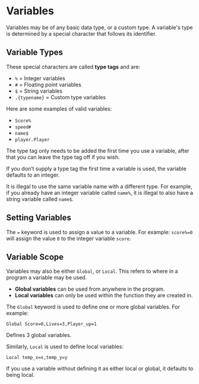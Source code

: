 # Variables

Variables may be of any basic data type, or a custom type. A variable's type is determined by a special character that follows its identifier.

## Variable Types

These special characters are called **type tags** and are:

* `%` = Integer variables
* `#` = Floating point variables
* `$` = String variables
* `.{typename}` = Custom type variables

Here are some examples of valid variables:

* `Score%`
* `speed#`
* `name$`
* `player.Player`

The type tag only needs to be added the first time you use a variable, after that you can leave the type tag off if you wish.

If you don't supply a type tag the first time a variable is used, the variable defaults to an integer.

It is illegal to use the same variable name with a different type. For example, if you already have an integer variable called `name%`, it is illegal to also have a string variable called `name$`.

## Setting Variables

The `=` keyword is used to assign a value to a variable. For example: `score%=0` will assign the value `0` to the integer variable `score`.

## Variable Scope

Variables may also be either `Global`, or `Local`. This refers to where in a program a variable may be used.

* **Global variables** can be used from anywhere in the program.
* **Local variables** can only be used within the function they are created in.

The `Global` keyword is used to define one or more global variables. For example:&#x20;

```basic
Global Score=0,Lives=3,Player_up=1
```

Defines 3 global variables.

Similarly, `Local` is used to define local variables:&#x20;

```basic
Local temp_x=x,temp_y=y
```

If you use a variable without defining it as either local or global, it defaults to being local.
